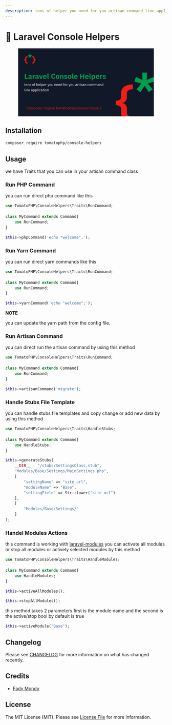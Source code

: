 ```yaml
---
description: tons of helper you need for you artisan command line application
---
```


# 🍕 Laravel Console Helpers

<figure><img src="../.gitbook/assets/screenshot (1) (1).png" alt=""><figcaption></figcaption></figure>

## Installation

```bash
composer require tomatophp/console-helpers
```

## Usage

we have Traits that you can use in your artisan command class

### Run PHP Command

you can run direct php command like this

```php
use TomatoPHP\ConsoleHelpers\Traits\RunCommand;

class MyCommand extends Command{
    use RunCommand;
}
```

```php
$this->phpCommand('echo "welcome";');
```

### Run Yarn Command

you can run direct yarn commands like this

```php
use TomatoPHP\ConsoleHelpers\Traits\RunCommand;

class MyCommand extends Command{
    use RunCommand;
}
```

```php
$this->yarnCommand('echo "welcome";');
```

**NOTE**

you can update the yarn path from the config file.

### Run Artisan Command

you can direct run the artisan command by using this method

```php
use TomatoPHP\ConsoleHelpers\Traits\RunCommand;

class MyCommand extends Command{
    use RunCommand;
}
```

```php
$this->artisanCommand('migrate');
```

### Handle Stubs File Template

you can handle stubs file templates and copy change or add new data by using this method

```php
use TomatoPHP\ConsoleHelpers\Traits\HandleStubs;

class MyCommand extends Command{
    use HandleStubs;
}
```

```php
$this->generateStubs(
    __DIR__ . "/stubs/SettingsClass.stub",
    "Modules/Base/Settings/MainSettings.php",
    [
        "settingName" => "site_url",
        "moduleName" => "Base",
        "settingField" => Str::lower("site_url")
    ],
    [
        "Modules/Base/Settings/"
    ]
);
```

### Handel Modules Actions

this command is working with [laravel-modules](https://nwidart.com/laravel-modules/v6/introduction) you can activate all modules or stop all modules or actively selected modules by this method

```php
use TomatoPHP\ConsoleHelpers\Traits\HandleModules;

class MyCommand extends Command{
    use HandleModules;
}
```

```php
$this->activeAllModules();
```

```php
$this->stopAllModules();
```

this method takes 2 parameters first is the module name and the second is the active/stop bool by default is true

```php
$this->activeModule("Base");
```

## Changelog

Please see [CHANGELOG](https://github.com/tomatophp/console-helpers/blob/master/CHANGELOG.md) for more information on what has changed recently.

## Credits

* [Fady Mondy](https://github.com/3x1io)

## License

The MIT License (MIT). Please see [License File](https://github.com/tomatophp/console-helpers/blob/master/LICENSE.md) for more information.
